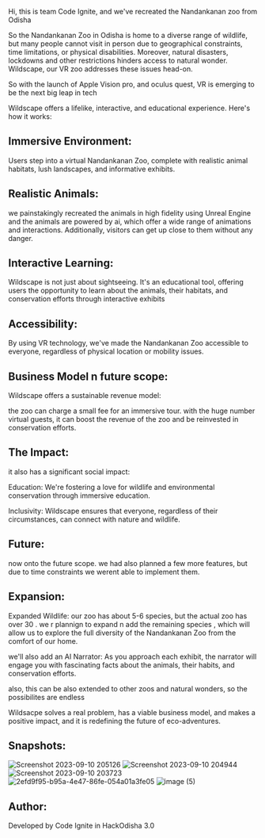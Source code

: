 Hi, this is team Code Ignite, and we've recreated the Nandankanan zoo from Odisha

So the Nandankanan Zoo in Odisha is home to a diverse range of wildlife, but many people cannot visit in person due to geographical constraints, time limitations, or physical disabilities. 
Moreover, natural disasters, lockdowns and other restrictions hinders access to natural wonder.
Wildscape, our VR zoo addresses these issues head-on.

So with the launch of Apple Vision pro, and oculus quest, VR is emerging to be the next big leap in tech

Wildscape offers a lifelike, interactive, and educational experience. Here's how it works:

## Immersive Environment: 
Users step into a virtual Nandankanan Zoo, complete with realistic animal habitats, lush landscapes, and informative exhibits.

## Realistic Animals: 
we painstakingly recreated the animals in high fidelity using Unreal Engine and the animals are powered by ai, which offer a wide range of animations and interactions. Additionally, visitors can get up close to them without any danger.

## Interactive Learning: 
Wildscape is not just about sightseeing. It's an educational tool, offering users the opportunity to learn about the animals, their habitats, and conservation efforts through interactive exhibits

## Accessibility: 
By using VR technology, we've made the Nandankanan Zoo accessible to everyone, regardless of physical location or mobility issues.


## Business Model n future scope:
Wildscape offers a sustainable revenue model:

the zoo can charge a small fee for an immersive tour. with the huge number virtual guests, it can boost the revenue of the zoo and be reinvested in conservation efforts.


## The Impact:
it also has a significant social impact:

Education: We're fostering a love for wildlife and environmental conservation through immersive education.

Inclusivity: Wildscape ensures that everyone, regardless of their circumstances, can connect with nature and wildlife.


## Future:
now onto the future scope.
we had also planned a few more features, but due to time constraints we werent able to implement them.


## Expansion:

Expanded Wildlife: our zoo has about 5-6 species, but the actual zoo has over 30 . we r plannign to expand n add the remaining species , which will allow us to explore the full diversity of the Nandankanan Zoo from the comfort of our home.
 
we'll also add an
AI Narrator: As you approach each exhibit, the narrator will engage you with fascinating facts about the animals, their habits, and conservation efforts.

also, this can be also extended to other zoos and natural wonders, so the possibilites are endless


Wildsacpe solves a real problem, has a viable business model, and makes a positive impact, and it is redefining the future of eco-adventures.

## Snapshots:

![Screenshot 2023-09-10 205126](https://github.com/Codingpanda252/WildScape_VR/assets/129882142/b26da14f-d938-4753-bdff-cd5ba6265bc9)
![Screenshot 2023-09-10 204944](https://github.com/Codingpanda252/WildScape_VR/assets/129882142/10608c8f-6168-4bfb-83b9-e9e323f2f78f)
![Screenshot 2023-09-10 203723](https://github.com/Codingpanda252/WildScape_VR/assets/129882142/048c23f3-8e5c-45dc-8082-8adc53f31f4b)
![2efd9f95-b95a-4e47-86fe-054a01a3fe05](https://github.com/Codingpanda252/WildScape_VR/assets/129882142/68367db4-ec40-41be-8b69-48eb4c4ff550)
![image (5)](https://github.com/Codingpanda252/WildScape_VR/assets/129882142/9abbfc7a-d112-49a4-8ea7-d2f69bb808ae)

## Author:
Developed by Code Ignite in HackOdisha 3.0
